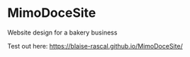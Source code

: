 # MimoDoceSite
 Website design for a bakery business

Test out here: https://blaise-rascal.github.io/MimoDoceSite/
